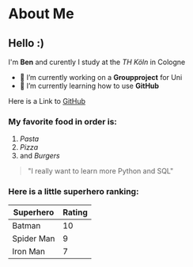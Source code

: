 # About Me
## Hello :)

I'm **Ben** and curently I study at the *TH Köln* in Cologne

- 🔭 I’m currently working on a **Groupproject** for Uni
- 🌱 I’m currently learning how to use **GitHub**

Here is a Link to [GitHub](https://github.com)

### My favorite food in order is:
1. *Pasta*
2. *Pizza*
3. and *Burgers*


> "I really want to learn more Python and SQL"

### Here is a little superhero ranking:

| Superhero | Rating |
| ----------- | ----------- |
| Batman | 10 |
| Spider Man | 9 |
| Iron Man | 7 |




